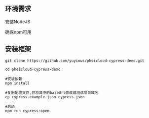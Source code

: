 ## 环境需求

安装NodeJS

确保npm可用

## 安装框架

``` shell
git clone https://github.com/yuyinws/pheicloud-cypress-demo.git

cd pheicloud-cypress-demo

#安装依赖
npm install

#复制配置文件,并将其中的baseUrl修改成测试项目域名
cp cypress.example.json cypress.json

#启动
npm run cypress:open
```

